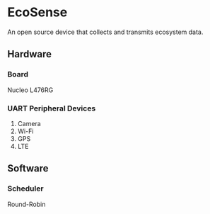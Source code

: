 # EcoSense

An open source device that collects and transmits ecosystem data.

## Hardware

### Board
Nucleo L476RG

### UART Peripheral Devices
1. Camera
2. Wi-Fi
3. GPS
4. LTE

## Software

### Scheduler

Round-Robin



